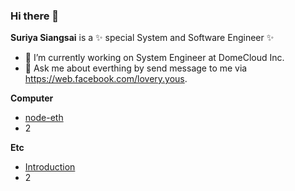 ### Hi there 👋


**Suriya Siangsai** is a ✨ special System and Software Engineer ✨ 

- 🔭 I’m currently working on System Engineer at DomeCloud Inc.
- 💬 Ask me about everthing by send message to me via https://web.facebook.com/lovery.yous.

**Computer**
- [node-eth](https://github.com/SuriyaRuk/node-eth)
- 2

**Etc**
- [Introduction](https://gist.github.com/SuriyaRuk/a9697416a1c01b30f9d350987582bdda)
- 2
